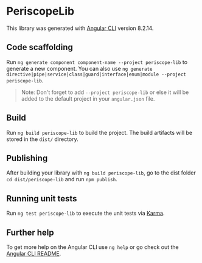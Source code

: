 # PeriscopeLib

This library was generated with [Angular CLI](https://github.com/angular/angular-cli) version 8.2.14.

## Code scaffolding

Run `ng generate component component-name --project periscope-lib` to generate a new component. You can also use `ng generate directive|pipe|service|class|guard|interface|enum|module --project periscope-lib`.
> Note: Don't forget to add `--project periscope-lib` or else it will be added to the default project in your `angular.json` file. 

## Build

Run `ng build periscope-lib` to build the project. The build artifacts will be stored in the `dist/` directory.

## Publishing

After building your library with `ng build periscope-lib`, go to the dist folder `cd dist/periscope-lib` and run `npm publish`.

## Running unit tests

Run `ng test periscope-lib` to execute the unit tests via [Karma](https://karma-runner.github.io).

## Further help

To get more help on the Angular CLI use `ng help` or go check out the [Angular CLI README](https://github.com/angular/angular-cli/blob/master/README.md).
